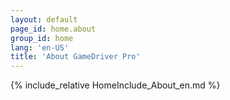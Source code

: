 ```yaml
---
layout: default
page_id: home.about
group_id: home
lang: 'en-US'
title: 'About GameDriver Pro'
---
```

{% include_relative HomeInclude_About_en.md %}